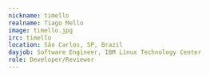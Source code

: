 ```yaml
---
nickname: timello
realname: Tiago Mello
image: timello.jpg
irc: timello
location: São Carlos, SP, Brazil
dayjob: Software Engineer, IBM Linux Technology Center
role: Developer/Reviewer
---
```


